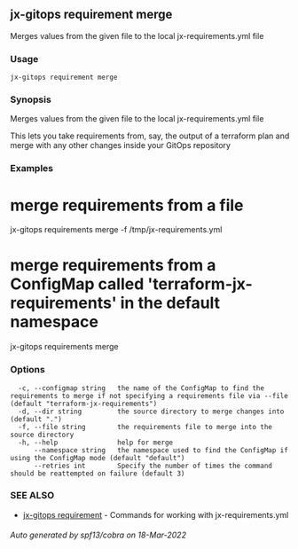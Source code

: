 ## jx-gitops requirement merge

Merges values from the given file to the local jx-requirements.yml file

### Usage

```
jx-gitops requirement merge
```

### Synopsis

Merges values from the given file to the local jx-requirements.yml file
  
This lets you take requirements from, say, the output of a terraform plan and merge with any other changes inside your GitOps repository

### Examples

  # merge requirements from a file
  jx-gitops requirements merge -f /tmp/jx-requirements.yml
  
  # merge requirements from a ConfigMap called 'terraform-jx-requirements' in the default namespace
  jx-gitops requirements merge

### Options

```
  -c, --configmap string   the name of the ConfigMap to find the requirements to merge if not specifying a requirements file via --file (default "terraform-jx-requirements")
  -d, --dir string         the source directory to merge changes into (default ".")
  -f, --file string        the requirements file to merge into the source directory
  -h, --help               help for merge
      --namespace string   the namespace used to find the ConfigMap if using the ConfigMap mode (default "default")
      --retries int        Specify the number of times the command should be reattempted on failure (default 3)
```

### SEE ALSO

* [jx-gitops requirement](jx-gitops_requirement.md)	 - Commands for working with jx-requirements.yml

###### Auto generated by spf13/cobra on 18-Mar-2022
